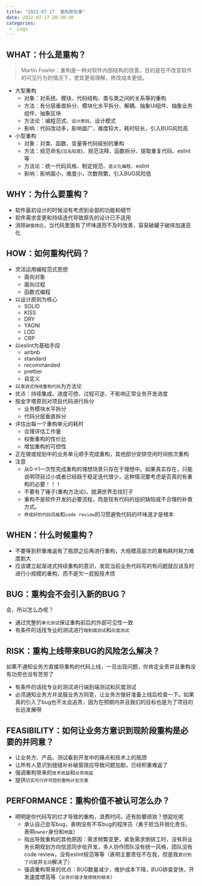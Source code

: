 ```yaml
---
title: "2022-07-17  重构那些事" 
date: 2022-07-17 20:30:38
categories:
 -  Logs
---
```


## WHAT：什么是重构？

> Martin Fowler：重构是一种对软件内部结构的改善，目的是在不改变软件的可见行为的情况下，使其更易理解，修改成本更低。

-   大型重构
    -   对象：对系统、模块、代码结构、类与类之间的关系等的重构
    -   方法：有分层垂直拆分、模块化水平拆分、解耦、抽象UI组件、抽象业务组件、抽象区块
    -   方法论：编程范式、`设计原则`、设计模式
    -   影响：代码改动多，影响面广，难度较大，耗时较长，引入BUG风险高
-   小型重构
    -   对象：对类、函数、变量等代码级别的重构
    -   方法：规范命名(`见名知意`)、规范注释、函数拆分、提取重复代码、eslint等
    -   方法论：统一代码风格、制定规范、`语义化编程`、eslint
    -   影响：影响面小，难度小，次数频繁，引入BUG风险低
    
    

## WHY：为什么要重构？

-   软件最初设计的时候没有考虑到全部的功能和细节
-   软件需求变更和持续迭代导致原先的设计已不适用
-   消除`破窗效应`，当代码里面有了坏味道而不及时改善，容易破罐子破摔加速恶化

## HOW：如何重构代码？

-   灵活运用编程范式思想
    -   面向对象
    -   面向过程
    -   函数式编程
-   以设计原则为核心
    -   SOLID
    -   KISS
    -   DRY
    -   YAGNI
    -   LOD
    -   CRP
-   以eslint为基础手段
    -   airbnb
    -   standard
    -   recommanded
    -   prettier
    -   自定义
-   以`渐进式持续重构代码`为方法论
-   优点：持续集成、进度可控、过程可逆、不影响正常业务开发进度
-   按金字塔原则对项目代码进行拆分
    -   业务模块水平拆分
    -   代码分层垂直拆分
-   评估出每一个重构单元的耗时
    -   合理评估工作量
    -   权衡重构的性价比
    -   增加重构的可控性
-   正在做或规划中的业务单元顺手完成重构，其他部分安排空闲时间依次重构
-   注意
    -   从0->1一次性完成重构的理想场景只存在于理想中。如果真实存在，只能说明项目过小或者已经趋于稳定迭代很少，这种情况要考虑是否真的有重构的必要！！！
    -   不要有了锤子(重构方法论)，就满世界去找钉子
    -   重构不是软件开发的必要流程，而是现有代码的组织缺陷或不合理的补救方式。
    -   `养成好的代码风格`和`code review`的习惯避免代码的坏味道才是根本

## WHEN：什么时候重构？

-   不要等到积重难返有了瓶颈之后再进行重构，大规模高层次的重构耗时耗力难度剧大
-   应该建立起渐进式持续重构的意识，发现当前业务代码写的有问题就应该及时进行小规模的重构，而不是欠一屁股技术债

## BUG：重构会不会引入新的BUG？

会，所以怎么办呢？

-   通过完整的`单元测试`保证重构前后的外部可见性一致
-   有条件的话找专业的测试进行`端到端测试`和`灰度测试`

## RISK：重构上线带来BUG的风险怎么解决？

如果不通知业务方直接将重构的代码上线，一旦出现问题，你肯定全责并且重构没有功劳也没有苦劳了

-   有条件的话找专业的测试进行端到端测试和灰度测试
-   必须通知业务方并说服业务方同意，让业务方做好准备上线后检查一下。如果真的引入了bug也不太会追责，因为在预期内并且我们的目标也是为了项目的长远发展呀

## FEASIBILITY：如何让业务方意识到现阶段重构是必要的并同意？

-   让业务方、产品、测试看到开发中的痛点和技术上的瓶颈
-   让所有人意识到缝缝补补破窗效应导致问题加剧，已经积重难返了
-   强调重构带来的`技术收益`和`业务收益`
-   提供`切实可行并可控的重构计划方案`

## PERFORMANCE：重构价值不被认可怎么办？

-   明明是你代码写的烂才导致的重构，浪费时间，还有脸要绩效？想屁吃呢
    -   承认自己会写bug，表明没有不写bug的程序员（勇于担当并弱化责任，表明`owner`身份和`地盘`）
    -   指出导致重构的其他原因：需求频繁变更，紧急需求倒排工时，没有将业务长期规划方向信息同步给开发，多人协作团队没有统一风格，团队没有code review，没有eslint规范等等（表明主要责任不在我，但是我`意识到了问题`并`主动`解决了）
    -   强调重构带来的优点：BUG数量减少，维护成本下降，BUG排查变快，开发速度增高等（`业务价值才是绩效的根本`）